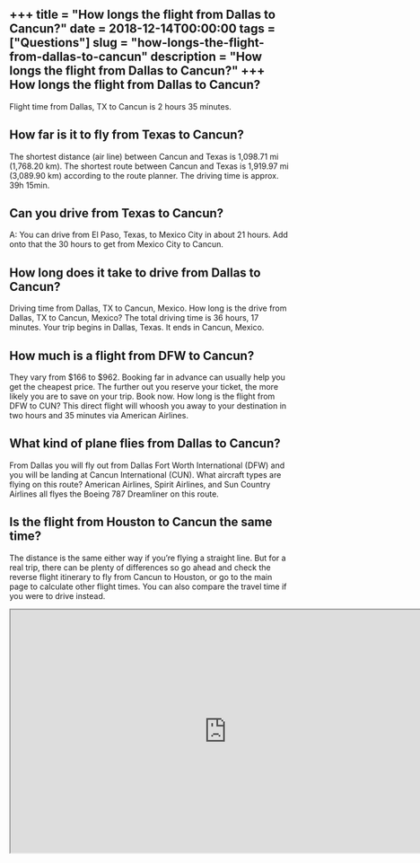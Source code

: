 +++
title = "How longs the flight from Dallas to Cancun?"
date = 2018-12-14T00:00:00
tags = ["Questions"]
slug = "how-longs-the-flight-from-dallas-to-cancun"
description = "How longs the flight from Dallas to Cancun?"
+++
How longs the flight from Dallas to Cancun?
-------------------------------------------

Flight time from Dallas, TX to Cancun is 2 hours 35 minutes.

How far is it to fly from Texas to Cancun?
------------------------------------------

The shortest distance (air line) between Cancun and Texas is 1,098.71 mi (1,768.20 km). The shortest route between Cancun and Texas is 1,919.97 mi (3,089.90 km) according to the route planner. The driving time is approx. 39h 15min.

Can you drive from Texas to Cancun?
-----------------------------------

A: You can drive from El Paso, Texas, to Mexico City in about 21 hours. Add onto that the 30 hours to get from Mexico City to Cancun.

How long does it take to drive from Dallas to Cancun?
-----------------------------------------------------

Driving time from Dallas, TX to Cancun, Mexico. How long is the drive from Dallas, TX to Cancun, Mexico? The total driving time is 36 hours, 17 minutes. Your trip begins in Dallas, Texas. It ends in Cancun, Mexico.

How much is a flight from DFW to Cancun?
----------------------------------------

They vary from $166 to $962. Booking far in advance can usually help you get the cheapest price. The further out you reserve your ticket, the more likely you are to save on your trip. Book now. How long is the flight from DFW to CUN? This direct flight will whoosh you away to your destination in two hours and 35 minutes via American Airlines.

What kind of plane flies from Dallas to Cancun?
-----------------------------------------------

From Dallas you will fly out from Dallas Fort Worth International (DFW) and you will be landing at Cancun International (CUN). What aircraft types are flying on this route? American Airlines, Spirit Airlines, and Sun Country Airlines all flyes the Boeing 787 Dreamliner on this route.

Is the flight from Houston to Cancun the same time?
---------------------------------------------------

The distance is the same either way if you’re flying a straight line. But for a real trip, there can be plenty of differences so go ahead and check the reverse flight itinerary to fly from Cancun to Houston, or go to the main page to calculate other flight times. You can also compare the travel time if you were to drive instead.

<iframe allow="accelerometer; autoplay; clipboard-write; encrypted-media; gyroscope; picture-in-picture" allowfullscreen="" class="__youtube_prefs__  epyt-is-override  no-lazyload" data-no-lazy="1" data-origheight="433" data-origwidth="770" data-skipgform_ajax_framebjll="" height="433" id="_ytid_72156" loading="lazy" src="https://www.youtube.com/embed/9oc_PFimQqw?enablejsapi=1&autoplay=0&cc_load_policy=0&cc_lang_pref=&iv_load_policy=1&loop=0&modestbranding=0&rel=1&fs=1&playsinline=0&autohide=2&theme=dark&color=red&controls=1&" title="YouTube player" width="770"></iframe>